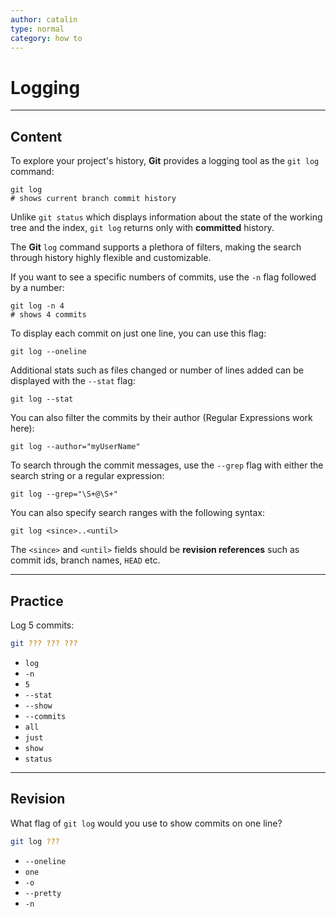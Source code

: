 ```yaml
---
author: catalin
type: normal
category: how to
---
```


# Logging


---

## Content

To explore your project's history, **Git** provides a logging tool as the `git log` command:

```plain-text
git log
# shows current branch commit history
```

Unlike `git status` which displays information about the state of the working tree and the index, `git log` returns only with **committed** history.

The **Git** `log` command supports a plethora of filters, making the search through history highly flexible and customizable.

If you want to see a specific numbers of commits, use the `-n` flag followed by a number:

```plain-text
git log -n 4
# shows 4 commits
```

To display each commit on just one line, you can use this flag:

```plain-text
git log --oneline
```

Additional stats such as files changed or number of lines added can be displayed with the `--stat` flag:

```plain-text
git log --stat
```

You can also filter the commits by their author (Regular Expressions work here):

```plain-text
git log --author="myUserName"
```

To search through the commit messages, use the `--grep` flag with either the search string or a regular expression:

```plain-text
git log --grep="\S+@\S+"
```

You can also specify search ranges with the following syntax:

```plain-text
git log <since>..<until>
```

The `<since>` and `<until>` fields should be **revision references** such as commit ids, branch names, `HEAD` etc.


---

## Practice

Log 5 commits:

```bash
git ??? ??? ???
```

- `log`
- `-n`
- `5`
- `--stat`
- `--show`
- `--commits`
- `all`
- `just`
- `show`
- `status`


---

## Revision

What flag of `git log` would you use to show commits on one line?

```bash
git log ???
```

- `--oneline`
- `one`
- `-o`
- `--pretty`
- `-n`
